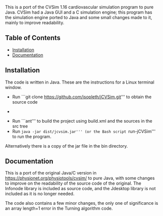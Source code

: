 This is a port of the CVSim 1.16 cardiovascular simulation program to pure
Java.  CVSim had a Java GUI and a C simulation engine; this program has the
simulation engine ported to Java and some small changes made to it, mainly
to improve readability.

## Table of Contents
- [Installation](#installation)
- [Documentation](#documentation)

Installation
------------

The code is written in Java.  These are the instructions for a Linux terminal window.

- Run ```git clone https://github.com/isopleth/jCVSim.git''' to obtain the source code
- ```cd jCVSim/jCVSim'''
- Run ```ant''' to build the project using build.xml and the sources in the src tree
- Run ```java -jar dist/jcvsim.jar''' (or the Bash script ```run-jCVSim''' to run the program.

Alternatively there is a copy of the jar file in the bin directory.

Documentation
-------------

This is a port of the original Java/C version in
https://physionet.org/physiotools/cvsim/ to pure Java, with some
changes to improve on the readability of the source code of the
original. The Infonode library is included as source code, and the
Jdesktop library is not included as it is no longer needed.


The code also contains a few minor changes, the only one of significance is an
array length+1 error in the Turning algorithm code.